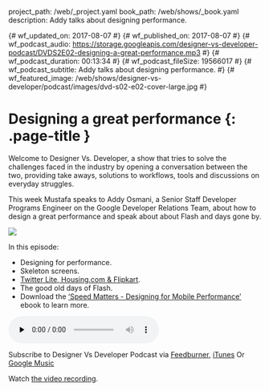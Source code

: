 project_path: /web/_project.yaml
book_path: /web/shows/_book.yaml
description: Addy talks about designing performance.

{# wf_updated_on: 2017-08-07 #}
{# wf_published_on: 2017-08-07 #}
{# wf_podcast_audio: https://storage.googleapis.com/designer-vs-developer-podcast/DVDS2E02-designing-a-great-performance.mp3 #}
{# wf_podcast_duration: 00:13:34 #}
{# wf_podcast_fileSize: 19566017 #}
{# wf_podcast_subtitle: Addy talks about designing performance. #}
{# wf_featured_image: /web/shows/designer-vs-developer/podcast/images/dvd-s02-e02-cover-large.jpg #}

# Designing a great performance {: .page-title }

Welcome to Designer Vs. Developer, a show that tries to solve the 
challenges faced in the industry by opening a conversation between 
the two, providing take aways, solutions to workflows, tools and 
discussions on everyday struggles. 

This week Mustafa speaks to Addy Osmani, a Senior Staff Developer 
Programs Engineer on the Google Developer Relations Team, about how 
to design a great performance and speak about about Flash and 
days gone by. 


<img 
src="/web/shows/designer-vs-developer/podcast/images/dvd-s02-e02-cover.jpg" 
class="attempt-right">

In this episode:

* Designing for performance.
* Skeleton screens.
* [Twitter Lite, Housing.com & Flipkart](https://goo.gl/jt2ZDo).
* The good old days of Flash.
* Download the
[‘Speed Matters - Designing for Mobile Performance’](https://goo.gl/RuL4YB) 
ebook to learn more. 



<audio 
src="https://storage.googleapis.com/designer-vs-developer-podcast/DVDS2E02-designing-a-great-performance.mp3" 
controls preload="none">

Subscribe to Designer Vs Developer Podcast via
<a href="https://goo.gl/USHXv8">Feedburner</a>, 
<a href="https://goo.gl/1E9U0G">iTunes</a> Or 
<a href="https://goo.gl/qCBlST">
Google Music</a>

Watch <a href="
https://www.youtube.com/playlist?list=PLNYkxOF6rcIC60856GnLEV5GQXMxc9ByJ">
the video recording</a>.
